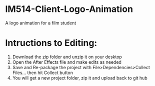 # IM514-Client-Logo-Animation
A logo animation for a film student

# Intructions to Editing:
1. Download the zip folder and unzip it on your desktop
2. Open the After Effects file and make edits as needed
3. Save and Re-package the project with File>Dependencies>Collect Files... then hit Collect button
4. You will get a new project folder, zip it and upload back to git hub
